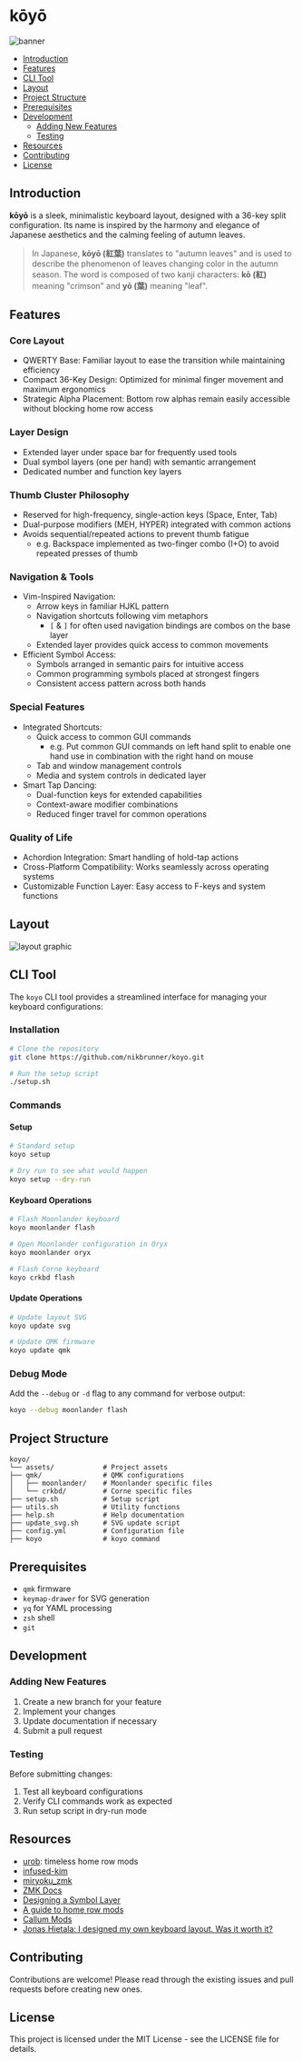 # kōyō

![banner](./assets/banner.png)

- [Introduction](#introduction)
- [Features](#features)
- [CLI Tool](#cli-tool)
- [Layout](#layout)
- [Project Structure](#project-structure)
- [Prerequisites](#prerequisites)
- [Development](#development)
    - [Adding New Features](#adding-new-features)
    - [Testing](#testing)
- [Resources](#resources)
- [Contributing](#contributing)
- [License](#license)

## Introduction

**kōyō** is a sleek, minimalistic keyboard layout, designed with a 36-key split configuration. Its name is inspired by the harmony and elegance of Japanese aesthetics and the calming feeling of autumn leaves.

> In Japanese, **kōyō (紅葉)** translates to "autumn leaves" and is used to describe the phenomenon of leaves changing color in the autumn season. The word is composed of two kanji characters: **kō (紅)** meaning "crimson" and **yō (葉)** meaning "leaf".

## Features

### Core Layout

- QWERTY Base: Familiar layout to ease the transition while maintaining efficiency
- Compact 36-Key Design: Optimized for minimal finger movement and maximum ergonomics
- Strategic Alpha Placement: Bottom row alphas remain easily accessible without blocking home row access

### Layer Design

- Extended layer under space bar for frequently used tools
- Dual symbol layers (one per hand) with semantic arrangement
- Dedicated number and function key layers

### Thumb Cluster Philosophy

- Reserved for high-frequency, single-action keys (Space, Enter, Tab)
- Dual-purpose modifiers (MEH, HYPER) integrated with common actions
- Avoids sequential/repeated actions to prevent thumb fatigue
    - e.g. Backspace implemented as two-finger combo (I+O) to avoid repeated presses of thumb

### Navigation & Tools

- Vim-Inspired Navigation:
    - Arrow keys in familiar HJKL pattern
    - Navigation shortcuts following vim metaphors
        - `[` & `]` for often used navigation bindings are combos on the base layer
    - Extended layer provides quick access to common movements
- Efficient Symbol Access:
    - Symbols arranged in semantic pairs for intuitive access
    - Common programming symbols placed at strongest fingers
    - Consistent access pattern across both hands

### Special Features

- Integrated Shortcuts:
    - Quick access to common GUI commands
        - e.g. Put common GUI commands on left hand split to enable one hand use in combination with the right hand on mouse
    - Tab and window management controls
    - Media and system controls in dedicated layer
- Smart Tap Dancing:
    - Dual-function keys for extended capabilities
    - Context-aware modifier combinations
    - Reduced finger travel for common operations

### Quality of Life

- Achordion Integration: Smart handling of hold-tap actions
- Cross-Platform Compatibility: Works seamlessly across operating systems
- Customizable Function Layer: Easy access to F-keys and system functions

## Layout

![layout graphic](./assets/layout.svg)

## CLI Tool

The `koyo` CLI tool provides a streamlined interface for managing your keyboard configurations:

### Installation

```bash
# Clone the repository
git clone https://github.com/nikbrunner/koyo.git

# Run the setup script
./setup.sh
```

### Commands

#### Setup

```bash
# Standard setup
koyo setup

# Dry run to see what would happen
koyo setup --dry-run
```

#### Keyboard Operations

```bash
# Flash Moonlander keyboard
koyo moonlander flash

# Open Moonlander configuration in Oryx
koyo moonlander oryx

# Flash Corne keyboard
koyo crkbd flash
```

#### Update Operations

```bash
# Update layout SVG
koyo update svg

# Update QMK firmware
koyo update qmk
```

### Debug Mode

Add the `--debug` or `-d` flag to any command for verbose output:

```bash
koyo --debug moonlander flash
```

## Project Structure

```
koyo/
└── assets/            # Project assets
├── qmk/               # QMK configurations
│   ├── moonlander/    # Moonlander specific files
│   └── crkbd/         # Corne specific files
├── setup.sh           # Setup script
├── utils.sh           # Utility functions
├── help.sh            # Help documentation
├── update_svg.sh      # SVG update script
├── config.yml         # Configuration file
├── koyo               # koyo command
```

## Prerequisites

- `qmk` firmware
- `keymap-drawer` for SVG generation
- `yq` for YAML processing
- `zsh` shell
- `git`

## Development

### Adding New Features

1. Create a new branch for your feature
2. Implement your changes
3. Update documentation if necessary
4. Submit a pull request

### Testing

Before submitting changes:

1. Test all keyboard configurations
2. Verify CLI commands work as expected
3. Run setup script in dry-run mode

## Resources

- [urob](https://github.com/urob/zmk-config): timeless home row mods
- [infused-kim](https://github.com/infused-kim/zmk-config)
- [miryoku_zmk](https://github.com/manna-harbour/miryoku_zmk)
- [ZMK Docs](https://zmk.dev/docs)
- [Designing a Symbol Layer](https://getreuer.info/posts/keyboards/symbol-layer/index.html)
- [A guide to home row mods](https://precondition.github.io/home-row-mods#shift-thumb-keys)
- [Callum Mods](https://github.com/callum-oakley/qmk_firmware/tree/master/users/callum)
- [Jonas Hietala: I designed my own keyboard layout. Was it worth it?](https://www.jonashietala.se/blog/2023/11/02/i_designed_my_own_keyboard_layout_was_it_worth_it/)

## Contributing

Contributions are welcome! Please read through the existing issues and pull requests before creating new ones.

## License

This project is licensed under the MIT License - see the LICENSE file for details.
